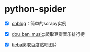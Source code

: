 # python-spider
- [x] [cnblog](https://github.com/DropsDevopsOrg/ECommerceCrawlers/tree/master/cnblog)：简单的scrapy实例

- [x] [dou_ban_music](https://github.com/liangweiyang/python-spider/tree/master/dou_bai_yin_yue "dou_ban_music"):爬取豆瓣音乐排行榜

- [x] [tieba](https://github.com/liangweiyang/python-spider/tree/master/tieba)爬取百度贴吧图片
